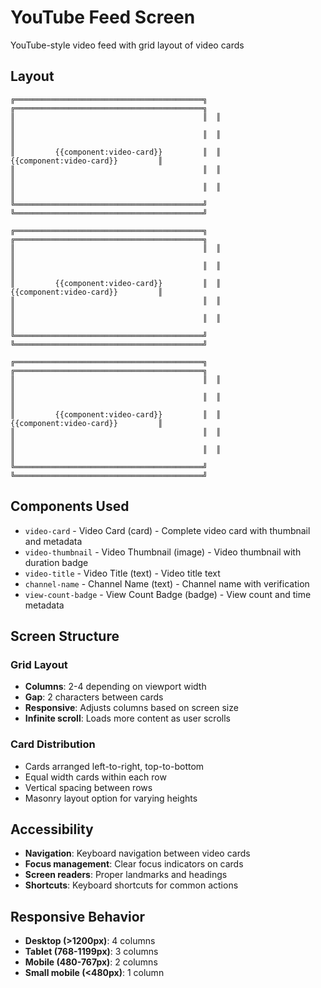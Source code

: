 # YouTube Feed Screen

YouTube-style video feed with grid layout of video cards

## Layout

```
╔══════════════════════════════════════════╗  ╔══════════════════════════════════════════╗
║                                          ║  ║                                          ║
║                                          ║  ║                                          ║
║         {{component:video-card}}         ║  ║         {{component:video-card}}         ║
║                                          ║  ║                                          ║
║                                          ║  ║                                          ║
╚══════════════════════════════════════════╝  ╚══════════════════════════════════════════╝

╔══════════════════════════════════════════╗  ╔══════════════════════════════════════════╗
║                                          ║  ║                                          ║
║                                          ║  ║                                          ║
║         {{component:video-card}}         ║  ║         {{component:video-card}}         ║
║                                          ║  ║                                          ║
║                                          ║  ║                                          ║
╚══════════════════════════════════════════╝  ╚══════════════════════════════════════════╝

╔══════════════════════════════════════════╗  ╔══════════════════════════════════════════╗
║                                          ║  ║                                          ║
║                                          ║  ║                                          ║
║         {{component:video-card}}         ║  ║         {{component:video-card}}         ║
║                                          ║  ║                                          ║
║                                          ║  ║                                          ║
╚══════════════════════════════════════════╝  ╚══════════════════════════════════════════╝
```

## Components Used

- `video-card` - Video Card (card) - Complete video card with thumbnail and metadata
- `video-thumbnail` - Video Thumbnail (image) - Video thumbnail with duration badge
- `video-title` - Video Title (text) - Video title text
- `channel-name` - Channel Name (text) - Channel name with verification
- `view-count-badge` - View Count Badge (badge) - View count and time metadata

## Screen Structure

### Grid Layout
- **Columns**: 2-4 depending on viewport width
- **Gap**: 2 characters between cards
- **Responsive**: Adjusts columns based on screen size
- **Infinite scroll**: Loads more content as user scrolls

### Card Distribution
- Cards arranged left-to-right, top-to-bottom
- Equal width cards within each row
- Vertical spacing between rows
- Masonry layout option for varying heights

## Accessibility

- **Navigation**: Keyboard navigation between video cards
- **Focus management**: Clear focus indicators on cards
- **Screen readers**: Proper landmarks and headings
- **Shortcuts**: Keyboard shortcuts for common actions

## Responsive Behavior

- **Desktop (>1200px)**: 4 columns
- **Tablet (768-1199px)**: 3 columns
- **Mobile (480-767px)**: 2 columns
- **Small mobile (<480px)**: 1 column
